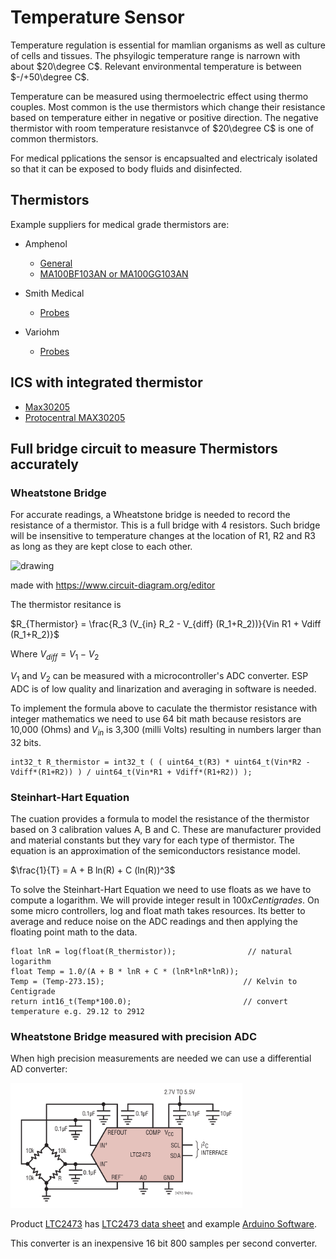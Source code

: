 # Temperature Sensor

Temperature regulation is essential for mamlian organisms as well as culture of cells and tissues. The phsyilogic temperature range is narrown with about $20\degree C$. Relevant environmental temperature is between $-/+50\degree C$.

Temperature can be measured using thermoelectric effect using thermo couples. Most common is the use thermistors which change their resistance based on temperature either in negative or positive direction. The negative thermistor with room temperature resistanvce of $20\degree C$ is one of common thermistors.

For medical pplications the sensor is encapsualted and electricaly isolated so that it can be exposed to body fluids and disinfected.

## Thermistors

Example suppliers for medical grade thermistors are: 

- Amphenol
    - [General](https://www.amphenol-sensors.com/en/product-spotlights/3468-temperature-sensing-for-medical-devices)
    - [MA100BF103AN or MA100GG103AN](https://www.mouser.com/datasheet/2/18/Amphenol_04022020_AAS_920_321E-1826352.pdf)

- Smith Medical
    - [Probes](https://www.smiths-medical.com/en-us/products/temperature-management/temperature-probes)

- Variohm
    - [Probes](https://www.variohm.com/products/temperature-sensors/medical-temperature-probes)

## ICS with integrated thermistor 
- [Max30205](https://www.analog.com/media/en/technical-documentation/data-sheets/max30205.pdf)
- [Protocentral MAX30205](https://protocentral.com/product/protocentral-max30205-body-temperature-sensor-breakout-board/)

## Full bridge circuit to measure Thermistors accurately

### Wheatstone Bridge

For accurate readings, a Wheatstone bridge is needed to record the resistance of a thermistor. This is a full bridge with 4 resistors. Such bridge will be insensitive to temperature changes at the location of R1, R2 and R3 as long as they are kept close to each other.

<img src="assets/Wheatstone.svg" alt="drawing" height="300"/>

made with https://www.circuit-diagram.org/editor

The thermistor resitance is

$R_{Thermistor} = \frac{R_3 (V_{in} R_2 - V_{diff} (R_1+R_2))}{Vin R1 + Vdiff (R_1+R_2)}$

Where $V_{diff} = V_1 - V_2$

$V_1$ and $V_2$ can be measured with a microcontroller's ADC converter. ESP ADC is of low quality and linarization and averaging in software is needed.

To implement the formula above to caculate the thermistor resistance with integer mathematics we need to use 64 bit math because resistors are 10,000 (Ohms) and $V_{in}$ is 3,300 (milli Volts) resulting in numbers larger than 32 bits.

```
int32_t R_thermistor = int32_t ( ( uint64_t(R3) * uint64_t(Vin*R2 - Vdiff*(R1+R2)) ) / uint64_t(Vin*R1 + Vdiff*(R1+R2)) );
```

### Steinhart-Hart Equation

The cuation provides a formula to model the resistance of the thermistor based on 3 calibration values A, B and C. These are manufacturer provided and material constants but they vary for each type of thermistor. The equation is an approximation of the semiconductors resistance model.

$\frac{1}{T} = A + B ln(R) + C (ln(R))^3$

To solve the Steinhart-Hart Equation we need to use floats as we have to compute a logarithm. We will provide integer result in $100 x  Centigrades$. On some micro controllers, log and float math takes resources. Its better to average and reduce noise on the ADC readings and then applying the floating point math to the data.

```
float lnR = log(float(R_thermistor));                // natural logarithm
float Temp = 1.0/(A + B * lnR + C * (lnR*lnR*lnR));
Temp = (Temp-273.15);                               // Kelvin to Centigrade
return int16_t(Temp*100.0);                         // convert temperature e.g. 29.12 to 2912
```

### Wheatstone Bridge measured with precision ADC

When high precision measurements are needed we can use a differential AD converter:

<img src="./assetts/LTC2471-8586.png" alt="drawing" height="200"/>

Product [LTC2473](https://www.analog.com/en/products/ltc2473.html) has [LTC2473 data sheet](https://www.analog.com/media/en/technical-documentation/data-sheets/24713fb.pdf) and example [Arduino Software](https://github.com/analogdevicesinc/Linduino).

This converter is an inexpensive 16 bit 800 samples per second converter.

